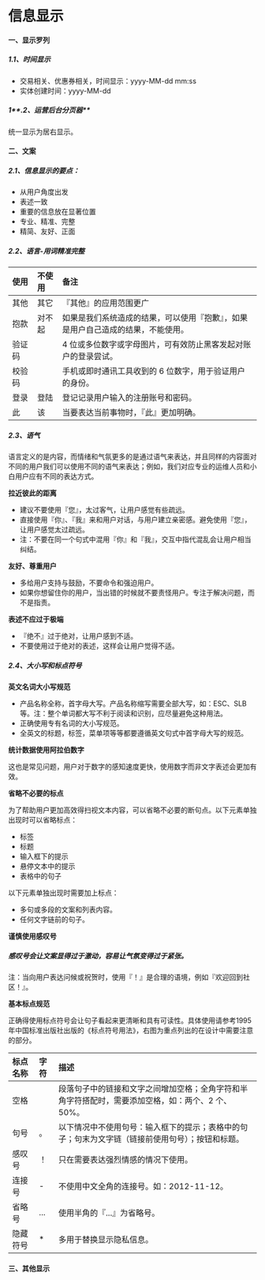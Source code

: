 # 信息显示

#### 一、显示罗列

##### 1.1、时间显示

* 交易相关、优惠券相关，时间显示：yyyy-MM-dd mm:ss
* 实体创建时间：yyyy-MM-dd

##### 1**.2、运营后台分页器**

统一显示为居右显示。

#### 二、文案

##### 2.1、**信息显示的要点：**

* 从用户角度出发
* 表述一致
* 重要的信息放在显著位置
* 专业、精准、完整
* 精简、友好、正面

##### 2.2、语言-**用词精准完整**

| 使用 | 不使用 | 备注 |
| :--- | :--- | :--- |
| 其他 | 其它 | 『其他』的应用范围更广 |
| 抱款 | 对不起 | 如果是我们系统造成的结果，可以使用『抱歉』，如果是用户自己造成的结果，不能使用。 |
| 验证码 |  | 4 位或多位数字或字母图片，可有效防止黑客发起对账户的登录尝试。 |
| 校验码 |  | 手机或即时通讯工具收到的 6 位数字，用于验证用户的身份。 |
| 登录 | 登陆 | 登记记录用户输入的注册账号和密码。 |
| 此 | 该 | 当要表达当前事物时，『此』更加明确。 |

##### 2.3、语气

语言定义的是内容，而情绪和气氛更多的是通过语气来表达，并且同样的内容面对不同的用户我们可以使用不同的语气来表达；例如，我们对应专业的运维人员和小白用户应有不同的表达方式。

**拉近彼此的距离**

* 建议不要使用『您』，太过客气，让用户感觉有些疏远。
* 直接使用『你』、『我』来和用户对话，与用户建立亲密感。避免使用『您』，让用户感觉太过疏远。
* 注：不要在同一个句式中混用『你』和『我』，交互中指代混乱会让用户相当纠结。

**友好、尊重用户**

* 多给用户支持与鼓励，不要命令和强迫用户。
* 如果你想留住你的用户，当出错的时候就不要责怪用户。专注于解决问题，而不是指责。

**表述不应过于极端**

* 『绝不』过于绝对，让用户感到不适。
* 不要使用过于绝对的表述，这样会让用户觉得不适。

##### 2.4、大小写和标点符号

**英文名词大小写规范**

* 产品名称全称，首字母大写。产品名称缩写需要全部大写，如：ESC、SLB 等。注：整个单词都大写不利于阅读和识别，应尽量避免这种用法。
* 正确使用专有名词的大小写规范。
* 全英文的标题，标签，菜单项等等都要遵循英文句式中首字母大写的规范。

**统计数据使用阿拉伯数字**

这也是常见问题，用户对于数字的感知速度更快，使用数字而非文字表述会更加有效。

**省略不必要的标点**

为了帮助用户更加高效得扫视文本内容，可以省略不必要的断句点。以下元素单独出现时可以省略标点：

* 标签
* 标题
* 输入框下的提示
* 悬停文本中的提示
* 表格中的句子

以下元素单独出现时需要加上标点：

* 多句或多段的文案和列表内容。
* 任何文字链前的句子。

**谨慎使用感叹号**

##### 感叹号会让文案显得过于激动，容易让气氛变得过于紧张。

注：当向用户表达问候或祝贺时，使用『！』是合理的语境，例如『欢迎回到社区！』。

**基本标点规范**

正确得使用标点符号会让句子看起来更清晰和具有可读性。具体使用请参考1995年中国标准出版社出版的《标点符号用法》，右图为重点列出的在设计中需要注意的部分。

| 标点名称 | 字符 | 描述 |
| :--- | :--- | :--- |
| 空格 |  | 段落句子中的链接和文字之间增加空格；全角字符和半角字符搭配时，需要添加空格，如：两个、2 个、50%。 |
| 句号 | 。 | 以下情况中不使用句号：输入框下的提示；表格中的句子；句末为文字链（链接前使用句号）；按钮和标题。 |
| 感叹号 | ！ | 只在需要表达强烈情感的情况下使用。 |
| 连接号 | - | 不使用中文全角的连接号。如：2012-11-12。 |
| 省略号 | ... | 使用半角的『...』为省略号。 |
| 隐藏符号 | \* | 多用于替换显示隐私信息。 |

#### 三、其他显示



